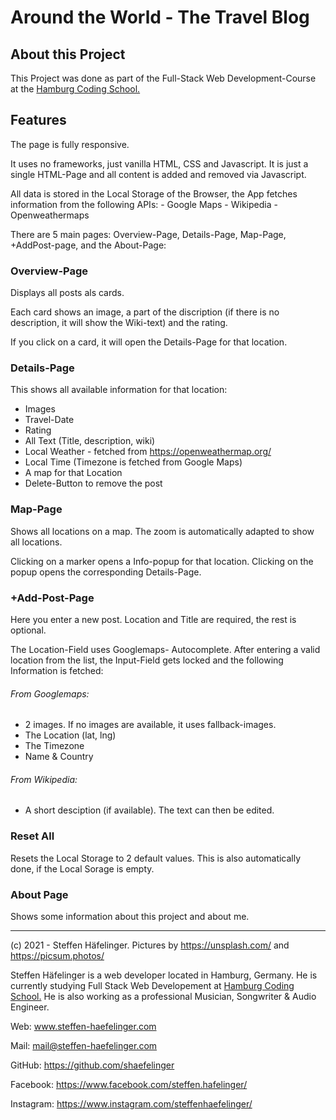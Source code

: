 # Around the World - The Travel Blog



## About this Project

This Project was done as part of the Full-Stack Web Development-Course at the [Hamburg Coding School.](https://hamburgcodingschool.com/)

## Features

The page is fully responsive.  

It uses no frameworks, just vanilla HTML, CSS and Javascript. It is just a single HTML-Page and all content is added and removed via Javascript.

All data is stored in the Local Storage of the Browser, the App fetches information from the following APIs:
\- Google Maps
\- Wikipedia
\- Openweathermaps

There are 5 main pages: Overview-Page, Details-Page, Map-Page, +AddPost-page, and the About-Page: 

### Overview-Page

Displays all posts als cards.

Each card shows an image, a part of the discription (if there is no description, it will show the Wiki-text) and the rating.

If you click on a card, it will open the Details-Page for that location.

### Details-Page

This shows all available information for that location:

- Images
- Travel-Date
- Rating
- All Text (Title, description, wiki)
- Local Weather - fetched from https://openweathermap.org/
- Local Time (Timezone is fetched from Google Maps)
- A map for that Location
- Delete-Button to remove the post

### Map-Page

Shows all locations on a map. The zoom is automatically adapted to show all locations.

Clicking on a marker opens a Info-popup for that location. Clicking on the popup opens the corresponding Details-Page. 

### +Add-Post-Page

Here you enter a new post. Location and Title are required, the rest is optional. 

The Location-Field uses Googlemaps- Autocomplete.  After entering a valid location from the list, the Input-Field gets locked and the following Information is fetched:

###### From Googlemaps:

- 2 images. If no images are available, it uses fallback-images. 
- The Location (lat, lng)
- The Timezone
- Name & Country

###### From Wikipedia:

- A short desciption  (if available). The text can then be edited.

### Reset All

Resets the Local Storage to 2 default values. This is also automatically done, if the Local Sorage is empty.

### About Page

Shows some information about this project and about me.

------

(c) 2021 - Steffen Häfelinger. Pictures by https://unsplash.com/ and https://picsum.photos/  

Steffen Häfelinger is a web developer located in Hamburg, Germany. He is currently studying Full Stack Web Developement at [Hamburg Coding School.](https://hamburgcodingschool.com/) He is also working as a professional Musician, Songwriter & Audio Engineer.

Web: www.steffen-haefelinger.com

Mail: mail@steffen-haefelinger.com

GitHub: https://github.com/shaefelinger

Facebook: https://www.facebook.com/steffen.hafelinger/

Instagram: https://www.instagram.com/steffenhaefelinger/



